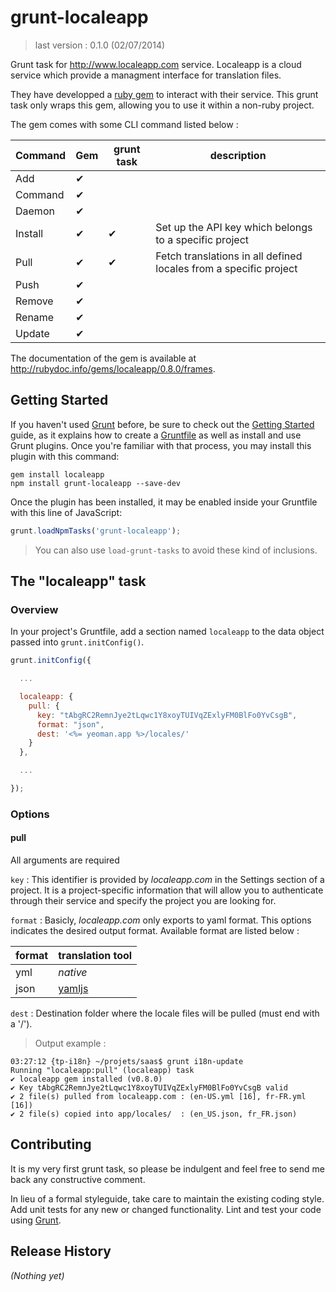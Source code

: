 # grunt-localeapp

> last version : 0.1.0 (02/07/2014)

Grunt task for http://www.localeapp.com service. Localeapp is a cloud service which provide a managment 
interface for translation files. 

They have developped a [ruby gem](https://rubygems.org/gems/localeapp) to interact with their service. 
This grunt task only wraps this gem, allowing you to use it within a non-ruby project.

The gem comes with some CLI command listed below :

Command | Gem | grunt task | description
------- | --- | ---------- | ------------
Add     |  ✔  |            |
Command |  ✔  |            |
Daemon  |  ✔  |            |
Install |  ✔  |     ✔      | Set up the API key which belongs to a specific project
Pull    |  ✔  |     ✔      | Fetch translations in all defined locales from a specific project
Push    |  ✔  |            |
Remove  |  ✔  |            |
Rename  |  ✔  |            |
Update  |  ✔  |            |

The documentation of the gem is available at http://rubydoc.info/gems/localeapp/0.8.0/frames.

## Getting Started

If you haven't used [Grunt](http://gruntjs.com/) before, be sure to check out the [Getting Started](http://gruntjs.com/getting-started) guide, as it explains how to create a [Gruntfile](http://gruntjs.com/sample-gruntfile) as well as install and use Grunt plugins. Once you're familiar with that process, you may install this plugin with this command:

```shell
gem install localeapp
npm install grunt-localeapp --save-dev
```

Once the plugin has been installed, it may be enabled inside your Gruntfile with this line of JavaScript:

```js
grunt.loadNpmTasks('grunt-localeapp');
```

> You can also use `load-grunt-tasks` to avoid these kind of inclusions.

## The "localeapp" task

### Overview
In your project's Gruntfile, add a section named `localeapp` to the data object passed into `grunt.initConfig()`.

```js
grunt.initConfig({

  ...

  localeapp: {
    pull: {
      key: "tAbgRC2RemnJye2tLqwc1Y8xoyTUIVqZExlyFM0BlFo0YvCsgB",
      format: "json",
      dest: '<%= yeoman.app %>/locales/'
    }
  },

  ...

});
```

### Options

#### pull

All arguments are required

`key` : This identifier is provided by _localeapp.com_ in the Settings section of a project. It is a
project-specific information that will allow you to authenticate through their service and specify 
the project you are looking for.

`format` : Basicly, _localeapp.com_ only exports to yaml format. This options indicates the desired
output format. Available format are listed below :

format | translation tool
------ | ----------------
yml    | _native_
json   | [yamljs](https://www.npmjs.org/package/yamljs)

`dest` : Destination folder where the locale files will be pulled (must end with a '/').

> Output example :
 ```
 03:27:12 {tp-i18n} ~/projets/saas$ grunt i18n-update
 Running "localeapp:pull" (localeapp) task
 ✔ localeapp gem installed (v0.8.0)
 ✔ Key tAbgRC2RemnJye2tLqwc1Y8xoyTUIVqZExlyFM0BlFo0YvCsgB valid
 ✔ 2 file(s) pulled from localeapp.com : (en-US.yml [16], fr-FR.yml [16])
 ✔ 2 file(s) copied into app/locales/  : (en_US.json, fr_FR.json)
 ```

## Contributing

It is my very first grunt task, so please be indulgent and feel free to send me back any constructive comment.

In lieu of a formal styleguide, take care to maintain the existing coding style. Add unit tests for any new or changed functionality. Lint and test your code using [Grunt](http://gruntjs.com/).

## Release History
_(Nothing yet)_
